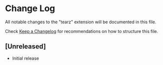 # Change Log

All notable changes to the "tearz" extension will be documented in this file.

Check [Keep a Changelog](http://keepachangelog.com/) for recommendations on how to structure this file.

## [Unreleased]

- Initial release
